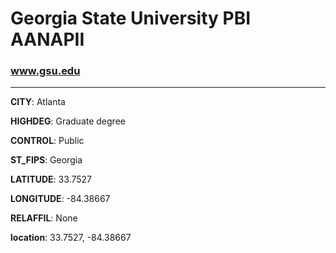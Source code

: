 # Georgia State University PBI AANAPII
### www.gsu.edu
---
**CITY**: Atlanta

**HIGHDEG**: Graduate degree

**CONTROL**: Public

**ST_FIPS**: Georgia

**LATITUDE**: 33.7527

**LONGITUDE**: -84.38667

**RELAFFIL**: None

**location**: 33.7527, -84.38667